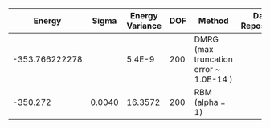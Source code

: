 | Energy         | Sigma  | Energy Variance | DOF | Method                                 | Data Repository |
|----------------|--------|-----------------|-----|----------------------------------------|-----------------|
| -353.766222278 |        | 5.4E-9          | 200 | DMRG (max truncation error ~ 1.0E-14 ) |                 |
| -350.272       | 0.0040 | 16.3572         | 200 | RBM (alpha = 1)                        |                 |
